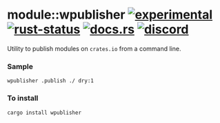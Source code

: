 # module::wpublisher [![experimental](https://img.shields.io/badge/stability-experimental-orange.svg)](https://github.com/emersion/stability-badges#experimental) [![rust-status](https://github.com/Wandalen/wTools/actions/workflows/ModulewPublisherPush.yml/badge.svg)](https://github.com/Wandalen/wTools/actions/workflows/ModulewPublisherPush.yml) [![docs.rs](https://img.shields.io/docsrs/wpublisher?color=e3e8f0&logo=docs.rs)](https://docs.rs/wpublisher) [![discord](https://img.shields.io/discord/872391416519737405?color=e3e8f0&logo=discord&logoColor=e3e8f0)](https://discord.gg/JwTG6d2b)

Utility to publish modules on `crates.io` from a command line.

### Sample

``` shell
wpublisher .publish ./ dry:1
```

### To install

```
cargo install wpublisher
```
